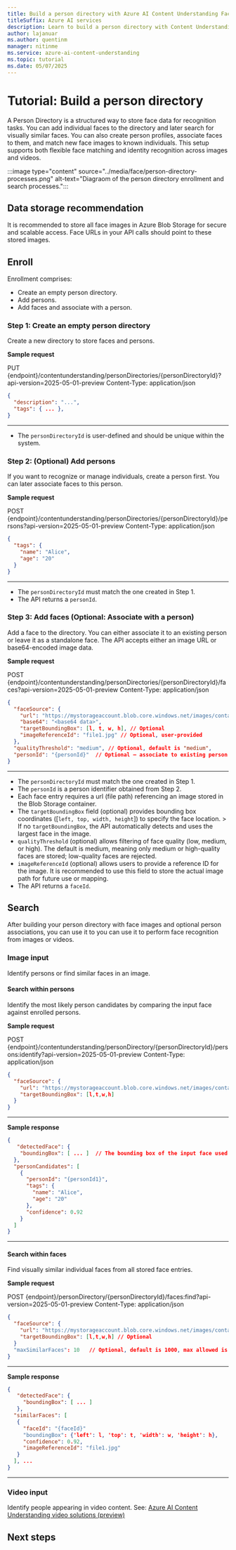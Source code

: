 ```yaml
---
title: Build a person directory with Azure AI Content Understanding Face APIs
titleSuffix: Azure AI services
description: Learn to build a person directory with Content Understanding Face APIs
author: lajanuar
ms.author: quentinm
manager: nitinme
ms.service: azure-ai-content-understanding
ms.topic: tutorial
ms.date: 05/07/2025
---
```


# Tutorial: Build a person directory
A Person Directory is a structured way to store face data for recognition tasks. You can add individual faces to the directory and later search for visually similar faces. You can also create person profiles, associate faces to them, and match new face images to known individuals. This setup supports both flexible face matching and identity recognition across images and videos.

:::image type="content" source="../media/face/person-directory-processes.png" alt-text="Diagraom of the person directory enrollment and search processes.":::

## Data storage recommendation
It is recommended to store all face images in Azure Blob Storage for secure and scalable access. Face URLs in your API calls should point to these stored images.

## Enroll

Enrollment comprises:
* Create an empty person directory.
* Add persons.
* Add faces and associate with a person.

### Step 1: Create an empty person directory
Create a new directory to store faces and persons.

**Sample request**

PUT {endpoint}/contentunderstanding/personDirectories/{personDirectoryId}?api-version=2025-05-01-preview
Content-Type: application/json

```json
{
  "description": "...",
  "tags": { ... },
}
```
---

* The `personDirectoryId` is user-defined and should be unique within the system.

### Step 2: (Optional) Add persons
If you want to recognize or manage individuals, create a person first. You can later associate faces to this person.

**Sample request**

POST {endpoint}/contentunderstanding/personDirectories/{personDirectoryId}/persons?api-version=2025-05-01-preview
Content-Type: application/json

```json
{
  "tags": {
    "name": "Alice",
    "age": "20"
  }
}
```
---

* The `personDirectoryId` must match the one created in Step 1.
* The API returns a `personId`.

### Step 3: Add faces (Optional: Associate with a person)
Add a face to the directory. You can either associate it to an existing person or leave it as a standalone face. The API accepts either an image URL or base64-encoded image data.

**Sample request**

POST {endpoint}/contentunderstanding/personDirectories/{personDirectoryId}/faces?api-version=2025-05-01-preview
Content-Type: application/json

```json
{
  "faceSource": {
    "url": "https://mystorageaccount.blob.core.windows.net/images/container1/file1.jpg",
    "base64": "<base64 data>",
    "targetBoundingBox": [l, t, w, h], // Optional
    "imageReferenceId": "file1.jpg" // Optional, user-provided 
  },
  "qualityThreshold": "medium", // Optional, default is "medium",
  "personId": "{personId}"  // Optional — associate to existing person if needed
}
```
---

* The `personDirectoryId` must match the one created in Step 1.
* The `personId` is a person identifier obtained from Step 2.
* Each face entry requires a url (file path) referencing an image stored in the Blob Storage container.
* The `targetBoundingBox` field (optional) provides bounding box coordinates ([`left, top, width, height`]) to specify the face location. > If no `targetBoundingBox`, the API automatically detects and uses the largest face in the image.
* `qualityThreshold` (optional) allows filtering of face quality (low, medium, or high). The default is medium, meaning only medium or high-quality faces are stored; low-quality faces are rejected.
* `imageReferenceId` (optional) allows users to provide a reference ID for the image. It is recommended to use this field to store the actual image path for future use or mapping.
* The API returns a `faceId`.

## Search
After building your person directory with face images and optional person associations, you can use it to you can use it to perform face recognition from images or videos.

### Image input
Identify persons or find similar faces in an image.

#### Search within persons
Identify the most likely person candidates by comparing the input face against enrolled persons.

**Sample request**

POST {endpoint}/contentunderstanding/personDirectory/{personDirectoryId}/persons:identify?api-version=2025-05-01-preview
Content-Type: application/json

```json
{
  "faceSource": {
  	"url": "https://mystorageaccount.blob.core.windows.net/images/container1/file.jpg",   
    "targetBoundingBox": [l,t,w,h]
  }
}
```
---

**Sample response**

```json
{
   "detectedFace": {
    "boundingBox": [ ... ]  // The bounding box of the input face used for identification
  },    
  "personCandidates": [
    {
      "personId": "{personId1}",
      "tags": {
        "name": "Alice",
        "age": "20"
      },
      "confidence": 0.92
    }
  ]
}
```
---

#### Search within faces
Find visually similar individual faces from all stored face entries.

**Sample request**

POST {endpoint}/personDirectory/{personDirectoryId}/faces:find?api-version=2025-05-01-preview
Content-Type: application/json

```json
{
  "faceSource": {
  	"url": "https://mystorageaccount.blob.core.windows.net/images/container1/file.jpg",   
    "targetBoundingBox": [l,t,w,h] // Optional
  }
  "maxSimilarFaces": 10   // Optional, default is 1000, max allowed is 1000
}
```
---

**Sample response**

```json
{
   "detectedFace": {
     "boundingBox": [ ... ]
   }, 
  "similarFaces": [
   {
	 "faceId": "{faceId}"
     "boundingBox": {'left': l, 'top': t, 'width': w, 'height': h},
     "confidence": 0.92,
     "imageReferenceId": "file1.jpg" 
   }
  ], ...
}
```
---

### Video input
Identify people appearing in video content. See: [Azure AI Content Understanding video solutions (preview)](../video/overview.md)


## Next steps